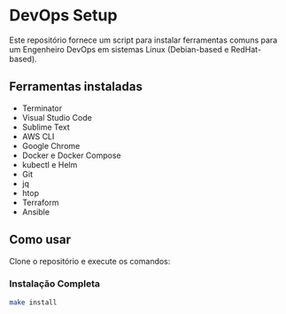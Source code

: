 # DevOps Setup

Este repositório fornece um script para instalar ferramentas comuns para um Engenheiro DevOps em sistemas Linux (Debian-based e RedHat-based).

## Ferramentas instaladas
- Terminator
- Visual Studio Code
- Sublime Text
- AWS CLI
- Google Chrome
- Docker e Docker Compose
- kubectl e Helm
- Git
- jq
- htop
- Terraform
- Ansible

## Como usar

Clone o repositório e execute os comandos:

### Instalação Completa
```bash
make install
